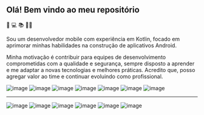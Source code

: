 ## Olá! Bem vindo ao meu repositório 

📱
💻
📚
👩‍💻

Sou um desenvolvedor mobile com experiência em Kotlin, focado em aprimorar minhas habilidades na construção de aplicativos Android.

Minha motivação é contribuir para equipes de desenvolvimento comprometidas com a qualidade e segurança, sempre disposto a aprender e me adaptar a novas tecnologias e melhores práticas. Acredito que, posso agregar valor ao time e continuar evoluindo como profissional.

![image](https://github.com/user-attachments/assets/27eeeac6-3271-45e1-a30a-e5b81b904d09)
![image](https://github.com/user-attachments/assets/d091c3c4-1d27-4f6d-b9ba-c9e207133116)
![image](https://github.com/user-attachments/assets/b8357912-a82a-4fbf-b52f-a63e867a9448)
![image](https://github.com/user-attachments/assets/6249d8d2-d806-4bb4-886d-6e0f798f0871)
![image](https://github.com/user-attachments/assets/4b1be426-525c-45f1-9f1a-5f6ba383fca3)
![image](https://github.com/user-attachments/assets/bdfdfbb4-036f-4f36-9d1b-3a482a7eac41)
![image](https://github.com/user-attachments/assets/0c68f1b6-4411-4eb8-80d3-49089ba56ae6)


--------

![image](https://github.com/user-attachments/assets/62c96d47-7e51-4e64-ad0e-8cbfbe95ad1a)
![image](https://github.com/user-attachments/assets/d0bb50a2-46b7-4e67-bd12-4912258f2fd9)
![image](https://github.com/user-attachments/assets/72ed133c-1a55-4192-92e6-1d96dad1fb1f)
![image](https://github.com/user-attachments/assets/c5b6f620-373a-4d6c-923b-0ae6883127cb)
![image](https://github.com/user-attachments/assets/f741fb8d-a4f3-4cac-a628-64f2cd197d79)
![image](https://github.com/user-attachments/assets/4d66de6d-f125-48f9-8a86-459f6dcd9a46)






















